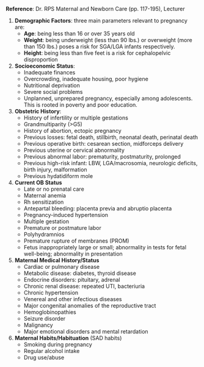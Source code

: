 **Reference**: Dr. RPS Maternal and Newborn Care (pp. 117-195), Lecturer

1. **Demographic Factors**: three main parameters relevant to pregnancy are:
	- **Age**: being less than 16 or over 35 years old
	- **Weight**: being underweight (less than 90 lbs.) or overweight (more than 150 lbs.) poses a risk for SGA/LGA infants respectively.
	- **Height**: being less than five feet is a risk for cephalopelvic disproportion
2. **Socioeconomic Status**:
	- Inadequate finances
	- Overcrowding, inadequate housing, poor hygiene
	- Nutritional deprivation
	- Severe social problems
	- Unplanned, unprepared pregnancy, especially among adolescents. This is rooted in poverty and poor education.
3. **Obstetric History**:
	- History of infertility or multiple gestations
	- Grandmultiparity (>G5)
	- History of abortion, ectopic pregnancy
	- Previous losses: fetal death, stillbirth, neonatal death, perinatal death
	- Previous operative birth: cesarean section, midforceps delivery
	- Previous uterine or cervical abnormality
	- Previous abnormal labor: prematurity, postmaturity, prolonged
	- Previous high-risk infant: LBW, LGA/macrosomia, neurologic deficits, birth injury, malformation
	- Previous hydatidiform mole
4. **Current OB Status**
	- Late or no prenatal care
	- Maternal anemia
	- Rh sensitization
	- Antepartal bleeding: placenta previa and abruptio placenta
	- Pregnancy-induced hypertension
	- Multiple gestation
	- Premature or postmature labor
	- Polyhydramnios
	- Premature rupture of membranes (PROM)
	- Fetus inappropriately large or small; abnormality in tests for fetal well-being; abnormality in presentation
5. **Maternal Medical History/Status**
	- Cardiac or pulmonary disease
	- Metabolic disease: diabetes, thyroid disease
	- Endocrine disorders: pituitary, adrenal
	- Chronic renal disease: repeated UTI, bacteriuria
	- Chronic hypertension
	- Venereal and other infectious diseases
	- Major congenital anomalies of the reproductive tract
	- Hemoglobinopathies
	- Seizure disorder
	- Malignancy
	- Major emotional disorders and mental retardation
6. **Maternal Habits/Habituation** (SAD habits)
	- Smoking during pregnancy
	- Regular alcohol intake
	- Drug use/abuse